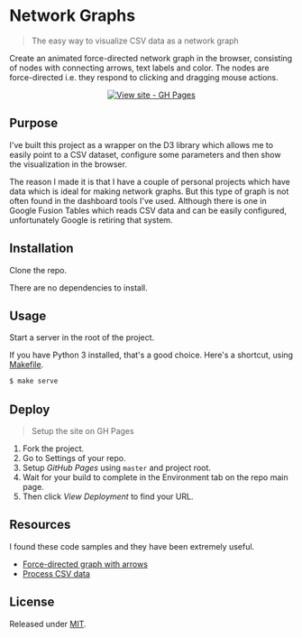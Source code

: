 # Network Graphs
> The easy way to visualize CSV data as a network graph

Create an animated force-directed network graph in the browser, consisting of nodes with connecting arrows, text labels and color. The nodes are force-directed i.e. they respond to clicking and dragging mouse actions.

<div align="center">
  
[![View site - GH Pages](https://img.shields.io/badge/View_site-GH_Pages-green?style=for-the-badge)](https://michaelcurrin.github.io/network-graphs/)

</div>


## Purpose

I've built this project as a wrapper on the D3 library which allows me to easily point to a CSV dataset, configure some parameters and then show the visualization in the browser.

The reason I made it is that I have a couple of personal projects which have data which is ideal for making network graphs. But this type of graph is not often found in the dashboard tools I've used. Although there is one in Google Fusion Tables which reads CSV data and can be easily configured, unfortunately Google is retiring that system.

## Installation

Clone the repo.

There are no dependencies to install.

## Usage

Start a server in the root of the project.

If you have Python 3 installed, that's a good choice. Here's a shortcut, using [Makefile](/Makefile).

```sh
$ make serve
```


## Deploy
> Setup the site on GH Pages

1. Fork the project.
2. Go to Settings of your repo.
3. Setup _GitHub Pages_ using `master` and project root.
4. Wait for your build to complete in the Environment tab on the repo main page. 
5. Then click _View Deployment_ to find your URL.


## Resources

I found these code samples and they have been extremely useful.

- [Force-directed graph with arrows](http://bl.ocks.org/jhb/5955887)
- [Process CSV data](https://bl.ocks.org/mbostock/2949937)


## License

Released under [MIT](/LICENSE).
